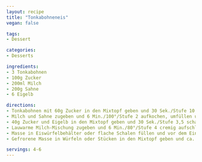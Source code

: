 ```yaml
---
layout: recipe
title: "Tonkabohneneis"
vegan: false

tags:
- Dessert

categories:
- Desserts

ingredients:
- 3 Tonkabohnen
- 100g Zucker
- 200ml Milch
- 200g Sahne
- 6 Eigelb

directions:
- Tonkabohnen mit 60g Zucker in den Mixtopf geben und 30 Sek./Stufe 10 pulverisieren.
- Milch und Sahne zugeben und 6 Min./100°/Stufe 2 aufkochen, umfüllen und 15 Minuten abkühlen lassen.
- 40g Zucker und Eigelb in den Mixtopf geben und 30 Sek./Stufe 3,5 schaumig rühren.
- Lauwarme Milch-Mischung zugeben und 6 Min./80°/Stufe 4 cremig aufschlagen.
- Masse in Eiswürfelbehälter oder flache Schalen füllen und vor dem Einfrieren auf Zimmertemperatur abkühlen lassen. Mehrere Stunden - am besten über Nacht - gefrieren lassen.
- Gefrorene Masse in Würfeln oder Stücken in den Mixtopf geben und ca. 10 Sek./Stufe 7 cremig rühren, mit einem Eisportionierer Bällchen formen und servieren.

servings: 4-6
---
```

